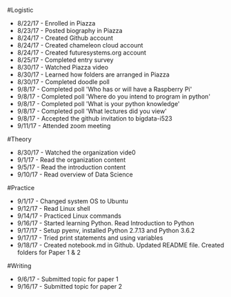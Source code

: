 #Logistic

* 8/22/17 - Enrolled in Piazza
* 8/23/17 - Posted biography in Piazza
* 8/24/17 - Created Github account
* 8/24/17 - Created chameleon cloud account
* 8/24/17 - Created futuresystems.org account
* 8/25/17 - Completed entry survey
* 8/30/17 - Watched Piazza video
* 8/30/17 - Learned how folders are arranged in Piazza
* 8/30/17 - Completed doodle poll
* 9/8/17 - Completed poll 'Who has or will have a Raspberry Pi'
* 9/8/17 - Completed poll 'Where do you intend to program in python'
* 9/8/17 - Completed poll 'What is your python knowledge'
* 9/8/17 - Completed poll 'What lectures did you view'
* 9/8/17 - Accepted the github invitation to bigdata-i523
* 9/11/17 - Attended zoom meeting

#Theory

* 8/30/17 - Watched the organization vide0 
* 9/1/17 - Read the organization content
* 9/5/17 - Read the introduction content
* 9/10/17 - Read overview of Data Science

#Practice

* 9/1/17 - Changed system OS to Ubuntu
* 9/12/17 - Read Linux shell
* 9/14/17 - Practiced Linux commands 
* 9/16/17 - Started learning Python. Read Introduction to Python
* 9/17/17 - Setup pyenv, installed Python 2.7.13 and Python 3.6.2
* 9/17/17 - Tried print statements and using variables
* 9/18/17 - Created notebook.md in Github. Updated README file. Created folders for Paper 1 & 2

#Writing

* 9/6/17 - Submitted topic for paper 1
* 9/16/17 - Submitted topic for paper 2


